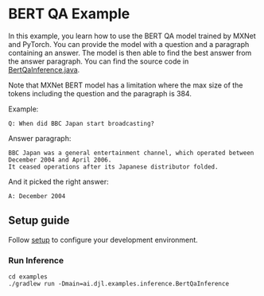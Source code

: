 # BERT QA Example

In this example, you learn how to use the BERT QA model trained by MXNet and PyTorch. 
You can provide the model with a question and a paragraph containing an answer. The model is then able to find the best answer from the answer paragraph.
You can find the source code in [BertQaInference.java](https://github.com/awslabs/djl/blob/master/examples/src/main/java/ai/djl/examples/inference/BertQaInference.java).

Note that MXNet BERT model has a limitation where the max size of the tokens including the question and the paragraph is 384.  

Example:
```text
Q: When did BBC Japan start broadcasting?
```

Answer paragraph:
```text
BBC Japan was a general entertainment channel, which operated between December 2004 and April 2006.
It ceased operations after its Japanese distributor folded.
```
And it picked the right answer:
```text
A: December 2004
```

## Setup guide

Follow [setup](../../docs/development/setup.md) to configure your development environment.

### Run Inference

```
cd examples
./gradlew run -Dmain=ai.djl.examples.inference.BertQaInference
```
